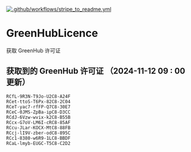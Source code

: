 [![.github/workflows/stripe_to_readme.yml](https://github.com/zjx-kimi/GreenHubLicence/actions/workflows/stripe_to_readme.yml/badge.svg)](https://github.com/zjx-kimi/GreenHubLicence/actions/workflows/stripe_to_readme.yml)
# GreenHubLicence
获取 GreenHub 许可证
## 获取到的 GreenHub 许可证 （2024-11-12 09 : 00 更新）
```
RCfL-9R3N-T9Jo-U2C8-A24F
RCet-ttoS-T6Px-82C8-2C04
RCeT-yac7-rfFP-Q7C8-30E7
RCeC-0JMS-ZpBa-ipC8-D3CC
RCdJ-6Vzw-wvix-k2C8-B55B
RCcx-G7oV-LM6I-cRC8-85AF
RCcu-JLar-KOCX-MtC8-88FB
RCcj-lI9V-zber-odC8-895C
RCc1-8380-w6R9-1LC8-BBDF
RCaL-lmyb-EUGC-T5C8-C2D2
```

